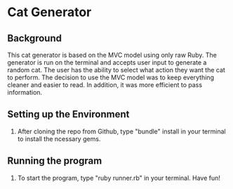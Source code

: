 # Cat Generator

## Background

This cat generator is based on the MVC model using only raw Ruby. The generator is run on the terminal and accepts user input to generate a random cat. The user has the ability to select what action they want the cat to perform. The decision to use the MVC model was to keep everything cleaner and easier to read. In addition, it was more efficient to pass information. 

## Setting up the Environment

1. After cloning the repo from Github, type "bundle" install in your terminal to install the ncessary gems.

## Running the program

1. To start the program, type "ruby runner.rb" in your terminal. Have fun!